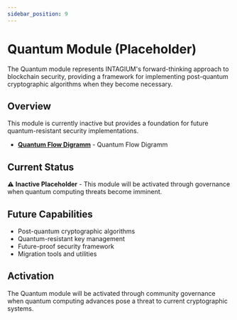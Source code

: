 ```yaml
---
sidebar_position: 9
---
```


# Quantum Module (Placeholder)

The Quantum module represents INTAGIUM's forward-thinking approach to blockchain security, providing a framework for implementing post-quantum cryptographic algorithms when they become necessary.

## Overview

This module is currently inactive but provides a foundation for future quantum-resistant security implementations.


- **[Quantum Flow Digramm](/flowdigramm/quantum-flow)** - Quantum Flow Digramm 

## Current Status

⚠️ **Inactive Placeholder** - This module will be activated through governance when quantum computing threats become imminent.

## Future Capabilities

- Post-quantum cryptographic algorithms
- Quantum-resistant key management
- Future-proof security framework
- Migration tools and utilities

## Activation

The Quantum module will be activated through community governance when quantum computing advances pose a threat to current cryptographic systems.
